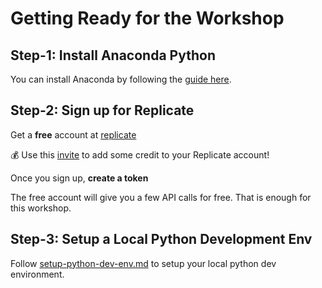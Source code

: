 # Getting Ready for the Workshop

## Step-1: Install Anaconda Python

You can install Anaconda by following the [guide here](https://www.anaconda.com/download/).

## Step-2: Sign up for Replicate

Get a **free** account at [replicate](https://replicate.com/home)

💰 Use this [invite](https://replicate.com/invites/a8717bfe-2f3d-4a52-88ed-1356231cdf03) to add some credit to your Replicate account!

Once you sign up, **create a token**

The free account will give you a few API calls for free.  That is enough for this workshop.

## Step-3: Setup a Local Python Development Env

Follow [setup-python-dev-env.md](../setup-python-dev-env.md) to setup your local python dev environment.